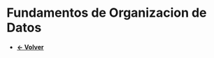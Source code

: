 # Fundamentos de Organizacion de Datos

* **[<- Volver](https://github.com/RafaelGonzalez01/Analista-Programador-Universitario-UNLP-/tree/master)**
